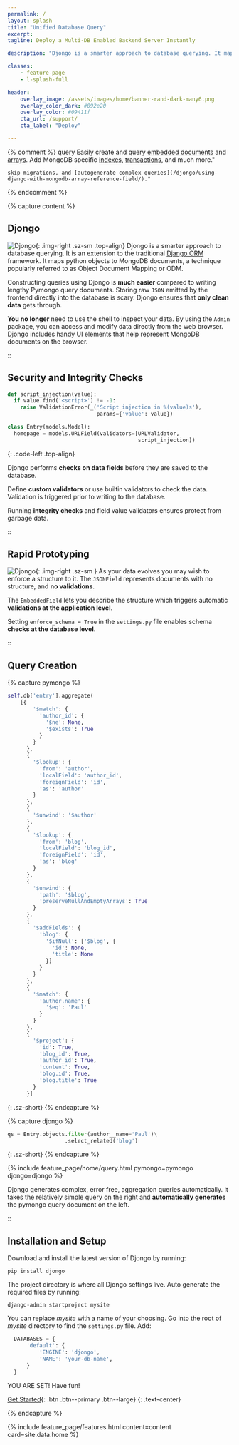 ```yaml
---
permalink: /
layout: splash
title: "Unified Database Query"
excerpt: 
tagline: Deploy a Multi-DB Enabled Backend Server Instantly

description: "Djongo is a smarter approach to database querying. It maps python objects to MongoDB documents. It can be used with both relational and non-relational databases."

classes:
    - feature-page
    - l-splash-full

header:
    overlay_image: /assets/images/home/banner-rand-dark-many6.png
    overlay_color_dark: #092e20
    overlay_color: #09411f
    cta_url: /support/
    cta_label: "Deploy"       

---
```



{% comment %}
query
Easily create and query [embedded documents](/using-django-with-mongodb-data-fields/) 
     and [arrays](/using-django-with-mongodb-array-field/). Add
    MongoDB specific [indexes](/djongonxt-indexes/), [transactions](djongonxt-database-transactions/),
    and much more."

    skip migrations, and [autogenerate complex queries](/djongo/using-django-with-mongodb-array-reference-field/)."  

{% endcomment %}

{% capture content %}

## Djongo
![Djongo](/assets/images/home/djongo-name-logo.png){: .img-right .sz-sm .top-align}
Djongo is a smarter approach to database querying. It is an extension to the traditional [Django ORM](https://www.djangoproject.com/) framework. It maps python objects to MongoDB documents, a technique popularly referred to as Object Document Mapping or ODM.

Constructing queries using Djongo is **much easier** compared to writing lengthy Pymongo query documents.
Storing raw `JSON` emitted by the frontend directly into the database is scary. Djongo ensures that **only clean data** gets through. 

**You no longer** need to use the shell to inspect your data. By using the `Admin` package, you can access and modify data directly from the web browser.
 Djongo includes handy UI elements that help represent MongoDB documents on the browser. 

::
## Security and Integrity Checks

```python
def script_injection(value):
  if value.find('<script>') != -1:
    raise ValidationError(_('Script injection in %(value)s'),
                            params={'value': value})

class Entry(models.Model):
  homepage = models.URLField(validators=[URLValidator,
                                         script_injection])
```
{: .code-left .top-align}

Djongo performs **checks on data fields** before they are saved to the database. 

Define **custom validators** or use builtin validators to check the data. Validation is triggered prior to writing to the database.

Running **integrity checks** and field value validators ensures protect from garbage data. 

::
## Rapid Prototyping

![Djongo](/assets/images/home/rapid-levels.png){: .img-right .sz-sm }
As your data evolves you may wish to enforce a structure to it. The `JSONField` represents documents with no structure, and **no validations**. 

The `EmbeddedField` lets you describe the structure which triggers automatic **validations at the application level**.

Setting `enforce_schema = True` in the `settings.py` file enables schema **checks at the database level**.

::
## Query Creation

{% capture pymongo %}
```python
self.db['entry'].aggregate(
    [{
        '$match': {
          'author_id': {
            '$ne': None,
            '$exists': True
          }
        }
      },
      {
        '$lookup': {
          'from': 'author',
          'localField': 'author_id',
          'foreignField': 'id',
          'as': 'author'
        }
      },
      {
        '$unwind': '$author'
      },
      {
        '$lookup': {
          'from': 'blog',
          'localField': 'blog_id',
          'foreignField': 'id',
          'as': 'blog'
        }
      },
      {
        '$unwind': {
          'path': '$blog',
          'preserveNullAndEmptyArrays': True
        }
      },
      {
        '$addFields': {
          'blog': {
            '$ifNull': ['$blog', {
              'id': None,
              'title': None
            }]
          }
        }
      },
      {
        '$match': {
          'author.name': {
            '$eq': 'Paul'
          }
        }
      }, 
      {
        '$project': {
          'id': True,
          'blog_id': True,
          'author_id': True,
          'content': True,
          'blog.id': True,
          'blog.title': True
        }
      }]
```
{: .sz-short}
{% endcapture %}

{% capture djongo %}
```python
qs = Entry.objects.filter(author__name='Paul')\
                  .select_related('blog')
```
{: .sz-short}
{% endcapture %}

{% include feature_page/home/query.html pymongo=pymongo djongo=djongo %}

Djongo generates complex, error free, aggregation queries automatically.
It takes the relatively simple query on the right 
and **automatically generates** the pymongo query document on the left.

::
## Installation and Setup

Download and install the latest version of Djongo by running:

```
pip install djongo
```

The project directory is where all Djongo settings live. Auto generate the required files by running:

```
django-admin startproject mysite
```

You can replace *mysite* with a name of your choosing.
Go into the root of *mysite* directory to find the `settings.py` file. Add:

```python
  DATABASES = {
      'default': {
          'ENGINE': 'djongo',
          'NAME': 'your-db-name',
      }
  }
```

YOU ARE SET! Have fun!

[Get Started](/get-started){: .btn .btn--primary .btn--large}
{: .text-center}

{% endcapture %}

{% include feature_page/features.html 
    content=content
    card=site.data.home %}
